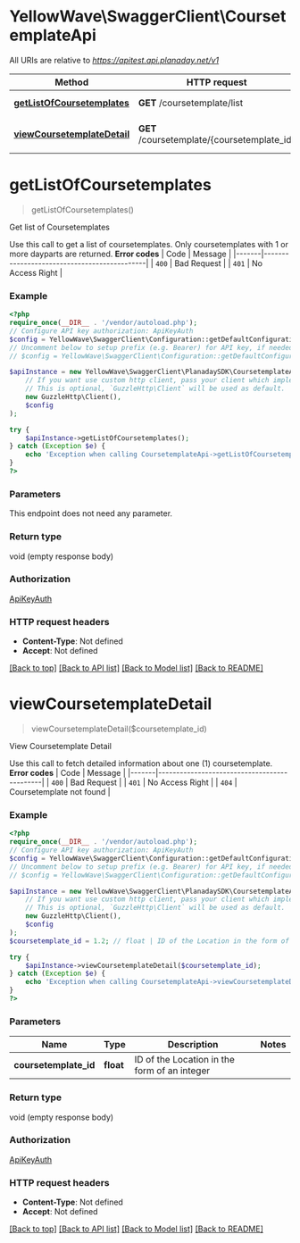 # YellowWave\SwaggerClient\CoursetemplateApi

All URIs are relative to *https://apitest.api.planaday.net/v1*

Method | HTTP request | Description
------------- | ------------- | -------------
[**getListOfCoursetemplates**](CoursetemplateApi.md#getlistofcoursetemplates) | **GET** /coursetemplate/list | Get list of Coursetemplates
[**viewCoursetemplateDetail**](CoursetemplateApi.md#viewcoursetemplatedetail) | **GET** /coursetemplate/{coursetemplate_id} | View Coursetemplate Detail

# **getListOfCoursetemplates**
> getListOfCoursetemplates()

Get list of Coursetemplates

Use this call to get a list of coursetemplates. Only coursetemplates with 1 or more dayparts are returned.  **Error codes**  | Code  | Message                                     | |-------|---------------------------------------------| | `400` | Bad Request                                 | | `401` | No Access Right                             |

### Example
```php
<?php
require_once(__DIR__ . '/vendor/autoload.php');
// Configure API key authorization: ApiKeyAuth
$config = YellowWave\SwaggerClient\Configuration::getDefaultConfiguration()->setApiKey('X-Api-Key', 'YOUR_API_KEY');
// Uncomment below to setup prefix (e.g. Bearer) for API key, if needed
// $config = YellowWave\SwaggerClient\Configuration::getDefaultConfiguration()->setApiKeyPrefix('X-Api-Key', 'Bearer');

$apiInstance = new YellowWave\SwaggerClient\PlanadaySDK\CoursetemplateApi(
    // If you want use custom http client, pass your client which implements `GuzzleHttp\ClientInterface`.
    // This is optional, `GuzzleHttp\Client` will be used as default.
    new GuzzleHttp\Client(),
    $config
);

try {
    $apiInstance->getListOfCoursetemplates();
} catch (Exception $e) {
    echo 'Exception when calling CoursetemplateApi->getListOfCoursetemplates: ', $e->getMessage(), PHP_EOL;
}
?>
```

### Parameters
This endpoint does not need any parameter.

### Return type

void (empty response body)

### Authorization

[ApiKeyAuth](../../README.md#ApiKeyAuth)

### HTTP request headers

 - **Content-Type**: Not defined
 - **Accept**: Not defined

[[Back to top]](#) [[Back to API list]](../../README.md#documentation-for-api-endpoints) [[Back to Model list]](../../README.md#documentation-for-models) [[Back to README]](../../README.md)

# **viewCoursetemplateDetail**
> viewCoursetemplateDetail($coursetemplate_id)

View Coursetemplate Detail

Use this call to fetch detailed information about one (1) coursetemplate.  **Error codes**  | Code  | Message                                     | |-------|---------------------------------------------| | `400` | Bad Request                                 | | `401` | No Access Right                             | | `404` | Coursetemplate not found                    |

### Example
```php
<?php
require_once(__DIR__ . '/vendor/autoload.php');
// Configure API key authorization: ApiKeyAuth
$config = YellowWave\SwaggerClient\Configuration::getDefaultConfiguration()->setApiKey('X-Api-Key', 'YOUR_API_KEY');
// Uncomment below to setup prefix (e.g. Bearer) for API key, if needed
// $config = YellowWave\SwaggerClient\Configuration::getDefaultConfiguration()->setApiKeyPrefix('X-Api-Key', 'Bearer');

$apiInstance = new YellowWave\SwaggerClient\PlanadaySDK\CoursetemplateApi(
    // If you want use custom http client, pass your client which implements `GuzzleHttp\ClientInterface`.
    // This is optional, `GuzzleHttp\Client` will be used as default.
    new GuzzleHttp\Client(),
    $config
);
$coursetemplate_id = 1.2; // float | ID of the Location in the form of an integer

try {
    $apiInstance->viewCoursetemplateDetail($coursetemplate_id);
} catch (Exception $e) {
    echo 'Exception when calling CoursetemplateApi->viewCoursetemplateDetail: ', $e->getMessage(), PHP_EOL;
}
?>
```

### Parameters

Name | Type | Description  | Notes
------------- | ------------- | ------------- | -------------
 **coursetemplate_id** | **float**| ID of the Location in the form of an integer |

### Return type

void (empty response body)

### Authorization

[ApiKeyAuth](../../README.md#ApiKeyAuth)

### HTTP request headers

 - **Content-Type**: Not defined
 - **Accept**: Not defined

[[Back to top]](#) [[Back to API list]](../../README.md#documentation-for-api-endpoints) [[Back to Model list]](../../README.md#documentation-for-models) [[Back to README]](../../README.md)

